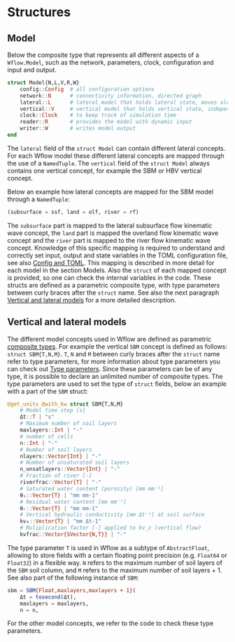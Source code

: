 # Structures

## Model

 Below the composite type that represents all different aspects of a `Wflow.Model`, such as
 the network, parameters, clock, configuration and input and output.

```julia
struct Model{N,L,V,R,W}
    config::Config  # all configuration options
    network::N      # connectivity information, directed graph
    lateral::L      # lateral model that holds lateral state, moves along network
    vertical::V     # vertical model that holds vertical state, independent of each other
    clock::Clock    # to keep track of simulation time
    reader::R       # provides the model with dynamic input
    writer::W       # writes model output
end
```

The `lateral` field of the `struct Model` can contain different lateral concepts. For each
Wflow model these different lateral concepts are mapped through the use of a `NamedTuple`.
The `vertical` field of the `struct Model` always contains one vertical concept, for example
the SBM or HBV vertical concept.

Below an example how lateral concepts are mapped for the SBM model through a `NamedTuple`:

```julia
(subsurface = ssf, land = olf, river = rf)
```

The `subsurface` part is mapped to the lateral subsurface flow kinematic wave concept, the
`land` part is mapped the overland flow kinematic wave concept and the `river` part is
mapped to the river flow kinematic wave concept. Knowledge of this specific mapping is
required to understand and correctly set input, output and state variables in the TOML
configuration file, see also [Config and TOML](@ref). This mapping is described in more
detail for each model in the section Models. Also the `struct` of each mapped concept is
provided, so one can check the internal variables in the code. These structs are defined as
a parametric composite type, with type parameters between curly braces after the `struct`
name. See also the next paragraph [Vertical and lateral models](@ref) for a more
detailed description.

## Vertical and lateral models
The different model concepts used in Wflow are defined as parametric [composite
types](https://docs.julialang.org/en/v1/manual/types/#Composite-Types). For example the
vertical `SBM` concept is defined as follows: `struct SBM{T,N,M}`. `T`, `N` and `M` between
curly braces after the `struct` name refer to type parameters, for more information about
type parameters you can check out [Type
parameters](https://docs.julialang.org/en/v1/manual/types/#man-parametric-composite-types).
Since these parameters can be of any type, it is possible to declare an unlimited number of
composite types. The type parameters are used to set the type of `struct` fields, below an
example with a part of the `SBM` struct:

```julia
@get_units @with_kw struct SBM{T,N,M}
    # Model time step [s]
    Δt::T | "s"
    # Maximum number of soil layers
    maxlayers::Int | "-"
    # number of cells
    n::Int | "-"
    # Number of soil layers
    nlayers::Vector{Int} | "-"
    # Number of unsaturated soil layers
    n_unsatlayers::Vector{Int} | "-"
    # Fraction of river [-]
    riverfrac::Vector{T} | "-"
    # Saturated water content (porosity) [mm mm⁻¹]
    θₛ::Vector{T} | "mm mm-1"
    # Residual water content [mm mm⁻¹]
    θᵣ::Vector{T} | "mm mm-1"
    # Vertical hydraulic conductivity [mm Δt⁻¹] at soil surface
    kv₀::Vector{T} | "mm Δt-1"
    # Muliplication factor [-] applied to kv_z (vertical flow)
    kvfrac::Vector{SVector{N,T}} | "-"
```

The type parameter `T` is used in Wflow as a subtype of `AbstractFloat`, allowing to store
fields with a certain floating point precision (e.g. `Float64` or `Float32`) in a flexible
way. `N` refers to the maximum number of soil layers of the `SBM` soil column, and `M`
refers to the maximum number of soil layers + 1. See also part of the following instance of
`SBM`:

```julia
sbm = SBM{Float,maxlayers,maxlayers + 1}(
    Δt = tosecond(Δt),
    maxlayers = maxlayers,
    n = n,
```

For the other model concepts, we refer to the code to check these type parameters.